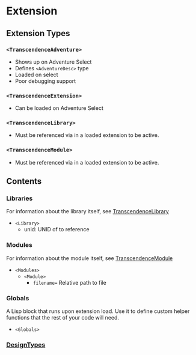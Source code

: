 # Extension

## Extension Types

### `<TranscendenceAdventure>`
- Shows up on Adventure Select
- Defines `<AdventureDesc>` type
- Loaded on select
- Poor debugging support

### `<TranscendenceExtension>`
- Can be loaded on Adventure Select

### `<TranscendenceLibrary>`
- Must be referenced via <Library> in a loaded extension to be active.

### `<TranscendenceModule>`
- Must be referenced via <Module> in a loaded extension to be active.

## Contents

### Libraries
For information about the library itself, see [TranscendenceLibrary](Extension.md#transcendencelibrary)
- `<Library>`
  - unid: UNID of <TranscendenceLibrary> to reference
### Modules
For information about the module itself, see [TranscendenceModule](Extension.md#transcendencemodule)
- `<Modules>`
  - `<Module>`
    - `filename=` Relative path to <TranscendenceModule> file

### Globals
A Lisp block that runs upon extension load. Use it to define custom helper functions that the rest of your code will need.
- `<Globals>`

### [DesignTypes](DesignType.md)

